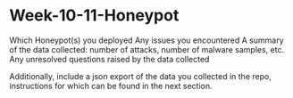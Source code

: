 # Week-10-11-Honeypot
Which Honeypot(s) you deployed
Any issues you encountered
A summary of the data collected: number of attacks, number of malware samples, etc.
Any unresolved questions raised by the data collected

Additionally, include a json export of the data you collected in the repo, instructions for which can be found in the next section.
